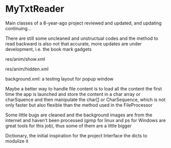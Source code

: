 # MyTxtReader

Main classes of a 8-year-ago project reviewed and updated, and updating continuing...

There are still some uncleaned and unstructual codes and the method to read backward is also not that
accurate, more updates are under development, i.e. the book mark gadgets

res/anim/show.xml

res/anim/hidden.xml

background.xml: a testing layout for popup window

Maybe a better way to handle file content is to load all the content the first time the app is launched and store the content in a char array or charSquence and then manipulate the char[] or CharSequence, which is not only faster but also flexible than the method used in the FileProcessor

Some little bugs are cleaned and the background images are from the internet and haven't been processed (gimp for linux and ps for Windows are great tools for this job), thus some of them are a little bigger

Dictionary, the initial inspiration for the project
Interface the dicts to modulize it
